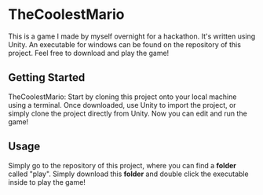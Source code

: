 # TheCoolestMario

This is a game I made by myself overnight for a hackathon. It's written using Unity. An executable for windows can be found on the repository of this project. Feel free to download and play the game!


## Getting Started

TheCoolestMario: Start by cloning this project onto your local machine using a terminal. Once downloaded, use Unity to import the project, or simply clone the project directly from Unity. Now you can edit and run the game!


## Usage

Simply go to the repository of this project, where you can find a <strong>folder</strong> called "play". Simply download this <strong>folder</strong> and double click the executable inside to play the game!